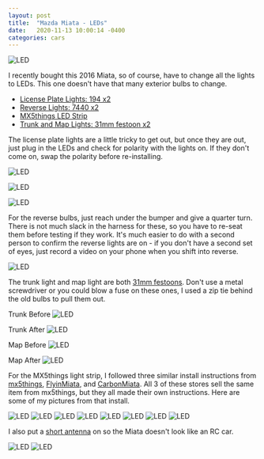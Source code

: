 ```yaml
---
layout: post
title:  "Mazda Miata - LEDs"
date:   2020-11-13 10:00:14 -0400
categories: cars
---
```


![LED](/images/miata_led/miata.jpg)

I recently bought this 2016 Miata, so of course, have to change all the lights to LEDs. This one doesn't have that many exterior bulbs to change.

* [License Plate Lights: 194 x2](https://amzn.to/2S6HvcZ)
* [Reverse Lights: 7440 x2](https://amzn.to/3kyRKUO)
* [MX5things LED Strip](https://mx5things.com/collections/mazda-mx-5-2016-nd-st/products/red-led-strip-with-rear-harness)
* [Trunk and Map Lights: 31mm festoon x2](https://amzn.to/36usHNG)

The license plate lights are a little tricky to get out, but once they are out, just plug in the LEDs and check for polarity with the lights on. If they don't come on, swap the polarity before re-installing.

![LED](/images/miata_led/license_plate_removal.jpeg)

![LED](/images/miata_led/license_before.jpg)

![LED](/images/miata_led/license_middle.jpg)

For the reverse bulbs, just reach under the bumper and give a quarter turn. There is not much slack in the harness for these, so you have to re-seat them before testing if they work. It's much easier to do with a second person to confirm the reverse lights are on - if you don't have a second set of eyes, just record a video on your phone when you shift into reverse.

![LED](/images/miata_led/reverse.jpg)

The trunk light and map light are both [31mm festoons](https://amzn.to/36usHNG). Don't use a metal screwdriver or you could blow a fuse on these ones, I used a zip tie behind the old bulbs to pull them out. 

Trunk Before
![LED](/images/miata_led/10.jpg)

Trunk After
![LED](/images/miata_led/11.jpg)

Map Before
![LED](/images/miata_led/12.jpg)

Map After
![LED](/images/miata_led/13.jpg)

For the MX5things light strip, I followed three similar install instructions from [mx5things](https://ssh16blog.files.wordpress.com/2019/03/red-led-strip-installation-instruction-v1.0.pdf), [FlyinMiata](https://flyinmiata.com/support/instructions/misc/M28-40140%20LED%20rear%20running%20light%20strip%20for%20ND.pdf), and [CarbonMiata](https://drive.google.com/file/d/1eXzhkLGaKyohE0ltdTmthq1t4PETXMJO/view). All 3 of these stores sell the same item from mx5things, but they all made their own instructions. Here are some of my pictures from that install. 

![LED](/images/miata_led/1.jpg)
![LED](/images/miata_led/2.jpg)
![LED](/images/miata_led/3.jpg)
![LED](/images/miata_led/4.jpg)
![LED](/images/miata_led/5.jpg)
![LED](/images/miata_led/6.jpg)
![LED](/images/miata_led/7.jpg)
![LED](/images/miata_led/8.jpg)

I also put a [short antenna](https://amzn.to/3pr8P6W) on so the Miata doesn't look like an RC car. 

![LED](/images/miata_led/ant1.jpg)
![LED](/images/miata_led/ant2.jpg)


